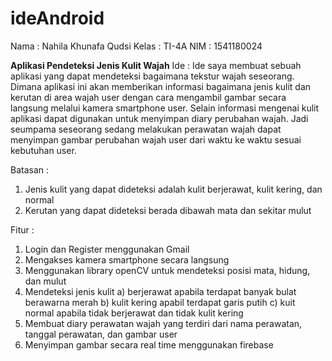 # ideAndroid
Nama : Nahila Khunafa Qudsi
Kelas : TI-4A
NIM : 1541180024

**Aplikasi Pendeteksi Jenis Kulit Wajah**
Ide :
Ide saya membuat sebuah aplikasi yang dapat mendeteksi bagaimana tekstur wajah seseorang. Dimana aplikasi ini akan memberikan informasi bagaimana jenis kulit dan kerutan di area wajah user dengan cara mengambil gambar secara langsung melalui kamera smartphone user. Selain informasi mengenai kulit aplikasi dapat digunakan untuk menyimpan diary perubahan wajah. Jadi seumpama seseorang sedang melakukan perawatan wajah dapat menyimpan gambar perubahan wajah user dari waktu ke waktu sesuai kebutuhan user.

Batasan :
1. Jenis kulit yang dapat dideteksi adalah kulit berjerawat, kulit kering, dan normal
2. Kerutan yang dapat dideteksi berada dibawah mata dan sekitar mulut

Fitur :
1. Login dan Register menggunakan Gmail
2. Mengakses kamera smartphone secara langsung
3. Menggunakan library openCV untuk mendeteksi posisi mata, hidung, dan mulut
4. Mendeteksi jenis kulit a) berjerawat apabila terdapat banyak bulat berawarna merah b) kulit kering apabil terdapat garis putih c) kuit normal apabila tidak berjerawat dan tidak kulit kering
5. Membuat diary perawatan wajah yang terdiri dari nama perawatan, tanggal perawatan, dan gambar user
6. Menyimpan gambar secara real time menggunakan firebase
